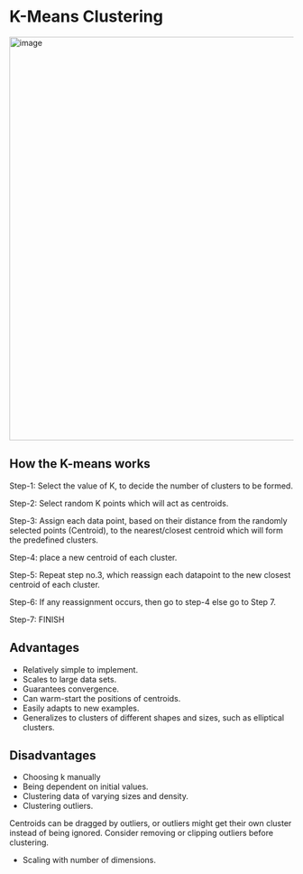 # K-Means Clustering
<img width="715" alt="image" src="https://user-images.githubusercontent.com/119746917/205459851-ce10ec06-ed5e-4e95-8dfb-6f8d0cb7357e.png">

## How the K-means works
Step-1: Select the value of K, to decide the number of clusters to be formed.

Step-2: Select random K points which will act as centroids.

Step-3: Assign each data point, based on their distance from the randomly selected points (Centroid), to the nearest/closest centroid which will form the predefined clusters.

Step-4: place a new centroid of each cluster.

Step-5: Repeat step no.3, which reassign each datapoint to the new closest centroid of each cluster.

Step-6: If any reassignment occurs, then go to step-4 else go to Step 7.

Step-7: FINISH

## Advantages
* Relatively simple to implement.
* Scales to large data sets.
* Guarantees convergence.
* Can warm-start the positions of centroids.
* Easily adapts to new examples.
* Generalizes to clusters of different shapes and sizes, such as elliptical clusters.

## Disadvantages
* Choosing k manually
* Being dependent on initial values.
* Clustering data of varying sizes and density.
* Clustering outliers.


Centroids can be dragged by outliers, or outliers might get their own cluster instead of being ignored. 
Consider removing or clipping outliers before clustering.
* Scaling with number of dimensions.


